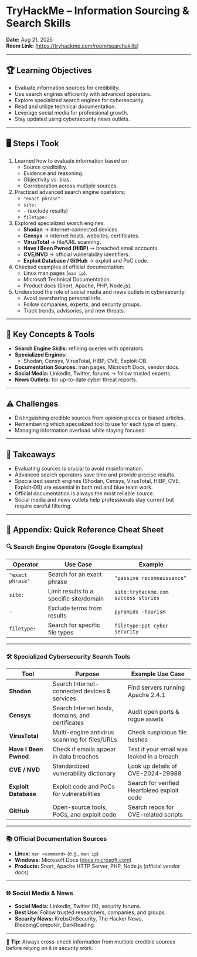 # TryHackMe – Information Sourcing & Search Skills

**Date:** Aug 21, 2025  
**Room Link:** (https://tryhackme.com/room/searchskills)

---

## 🏆 Learning Objectives
- Evaluate information sources for credibility.
- Use search engines efficiently with advanced operators.
- Explore specialized search engines for cybersecurity.
- Read and utilize technical documentation.
- Leverage social media for professional growth.
- Stay updated using cybersecurity news outlets.

---

## 🖥️ Steps I Took
1. Learned how to evaluate information based on:
   - Source credibility.
   - Evidence and reasoning.
   - Objectivity vs. bias.
   - Corroboration across multiple sources.
2. Practiced advanced search engine operators:
   - `"exact phrase"`
   - `site:`
   - `-` (exclude results)
   - `filetype:`
3. Explored specialized search engines:
   - **Shodan** → internet-connected devices.
   - **Censys** → internet hosts, websites, certificates.
   - **VirusTotal** → file/URL scanning.
   - **Have I Been Pwned (HIBP)** → breached email accounts.
   - **CVE/NVD** → official vulnerability identifiers.
   - **Exploit Database / GitHub** → exploit and PoC code.
4. Checked examples of official documentation:
   - Linux man pages (`man ip`).
   - Microsoft Technical Documentation.
   - Product docs (Snort, Apache, PHP, Node.js).
5. Understood the role of social media and news outlets in cybersecurity:
   - Avoid oversharing personal info.
   - Follow companies, experts, and security groups.
   - Track trends, advisories, and new threats.

---

## 🔑 Key Concepts & Tools
- **Search Engine Skills:** refining queries with operators.
- **Specialized Engines:**
  - Shodan, Censys, VirusTotal, HIBP, CVE, Exploit-DB.
- **Documentation Sources:** man pages, Microsoft Docs, vendor docs.
- **Social Media:** LinkedIn, Twitter, forums → follow trusted experts.
- **News Outlets:** for up-to-date cyber threat reports.

---

## ⚠️ Challenges
- Distinguishing credible sources from opinion pieces or biased articles.
- Remembering which specialized tool to use for each type of query.
- Managing information overload while staying focused.

---

## 📌 Takeaways
- Evaluating sources is crucial to avoid misinformation.
- Advanced search operators save time and provide precise results.
- Specialized search engines (Shodan, Censys, VirusTotal, HIBP, CVE, Exploit-DB) are essential in both red and blue team work.
- Official documentation is always the most reliable source.
- Social media and news outlets help professionals stay current but require careful filtering.

---

## 📖 Appendix: Quick Reference Cheat Sheet

### 🔍 Search Engine Operators (Google Examples)

| Operator         | Use Case                                         | Example                                    |
|------------------|-------------------------------------------------|--------------------------------------------|
| `"exact phrase"` | Search for an exact phrase                      | `"passive reconnaissance"`                 |
| `site:`          | Limit results to a specific site/domain         | `site:tryhackme.com success stories`       |
| `-`              | Exclude terms from results                      | `pyramids -tourism`                        |
| `filetype:`      | Search for specific file types                  | `filetype:ppt cyber security`              |

---

### 🛠️ Specialized Cybersecurity Search Tools

| Tool              | Purpose                                                      | Example Use Case                              |
|-------------------|-------------------------------------------------------------|-----------------------------------------------|
| **Shodan**        | Search Internet-connected devices & services                 | Find servers running Apache 2.4.1             |
| **Censys**        | Search Internet hosts, domains, and certificates             | Audit open ports & rogue assets               |
| **VirusTotal**    | Multi-engine antivirus scanning for files/URLs               | Check suspicious file hashes                   |
| **Have I Been Pwned** | Check if emails appear in data breaches                  | Test if your email was leaked in a breach      |
| **CVE / NVD**     | Standardized vulnerability dictionary                        | Look up details of CVE-2024-29988              |
| **Exploit Database** | Exploit code and PoCs for vulnerabilities                 | Search for verified Heartbleed exploit code    |
| **GitHub**        | Open-source tools, PoCs, and exploit code                    | Search repos for CVE-related scripts           |

---

### 📚 Official Documentation Sources

- **Linux:** `man <command>` (e.g., `man ip`)  
- **Windows:** Microsoft Docs ([docs.microsoft.com](https://docs.microsoft.com))  
- **Products:** Snort, Apache HTTP Server, PHP, Node.js (official vendor docs)

---

### 🌐 Social Media & News

- **Social Media:** LinkedIn, Twitter (X), security forums.  
- **Best Use:** Follow trusted researchers, companies, and groups.  
- **Security News:** KrebsOnSecurity, The Hacker News, BleepingComputer, DarkReading.

---

📌 **Tip:** Always cross-check information from multiple credible sources before relying on it in security work.
